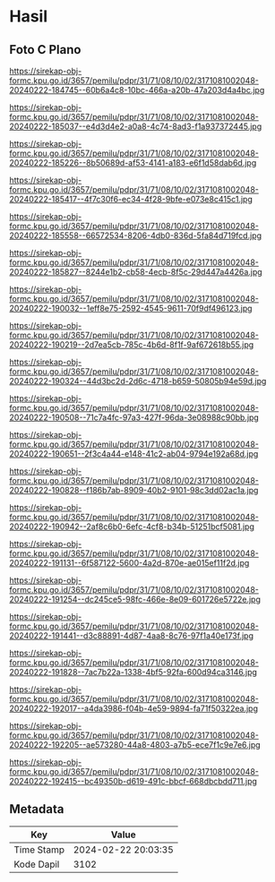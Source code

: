 # Hasil

## Foto C Plano

https://sirekap-obj-formc.kpu.go.id/3657/pemilu/pdpr/31/71/08/10/02/3171081002048-20240222-184745--60b6a4c8-10bc-466a-a20b-47a203d4a4bc.jpg

https://sirekap-obj-formc.kpu.go.id/3657/pemilu/pdpr/31/71/08/10/02/3171081002048-20240222-185037--e4d3d4e2-a0a8-4c74-8ad3-f1a937372445.jpg

https://sirekap-obj-formc.kpu.go.id/3657/pemilu/pdpr/31/71/08/10/02/3171081002048-20240222-185226--8b50689d-af53-4141-a183-e6f1d58dab6d.jpg

https://sirekap-obj-formc.kpu.go.id/3657/pemilu/pdpr/31/71/08/10/02/3171081002048-20240222-185417--4f7c30f6-ec34-4f28-9bfe-e073e8c415c1.jpg

https://sirekap-obj-formc.kpu.go.id/3657/pemilu/pdpr/31/71/08/10/02/3171081002048-20240222-185558--66572534-8206-4db0-836d-5fa84d719fcd.jpg

https://sirekap-obj-formc.kpu.go.id/3657/pemilu/pdpr/31/71/08/10/02/3171081002048-20240222-185827--8244e1b2-cb58-4ecb-8f5c-29d447a4426a.jpg

https://sirekap-obj-formc.kpu.go.id/3657/pemilu/pdpr/31/71/08/10/02/3171081002048-20240222-190032--1eff8e75-2592-4545-9611-70f9df496123.jpg

https://sirekap-obj-formc.kpu.go.id/3657/pemilu/pdpr/31/71/08/10/02/3171081002048-20240222-190219--2d7ea5cb-785c-4b6d-8f1f-9af672618b55.jpg

https://sirekap-obj-formc.kpu.go.id/3657/pemilu/pdpr/31/71/08/10/02/3171081002048-20240222-190324--44d3bc2d-2d6c-4718-b659-50805b94e59d.jpg

https://sirekap-obj-formc.kpu.go.id/3657/pemilu/pdpr/31/71/08/10/02/3171081002048-20240222-190508--71c7a4fc-97a3-427f-96da-3e08988c90bb.jpg

https://sirekap-obj-formc.kpu.go.id/3657/pemilu/pdpr/31/71/08/10/02/3171081002048-20240222-190651--2f3c4a44-e148-41c2-ab04-9794e192a68d.jpg

https://sirekap-obj-formc.kpu.go.id/3657/pemilu/pdpr/31/71/08/10/02/3171081002048-20240222-190828--f186b7ab-8909-40b2-9101-98c3dd02ac1a.jpg

https://sirekap-obj-formc.kpu.go.id/3657/pemilu/pdpr/31/71/08/10/02/3171081002048-20240222-190942--2af8c6b0-6efc-4cf8-b34b-51251bcf5081.jpg

https://sirekap-obj-formc.kpu.go.id/3657/pemilu/pdpr/31/71/08/10/02/3171081002048-20240222-191131--6f587122-5600-4a2d-870e-ae015ef11f2d.jpg

https://sirekap-obj-formc.kpu.go.id/3657/pemilu/pdpr/31/71/08/10/02/3171081002048-20240222-191254--dc245ce5-98fc-466e-8e09-601726e5722e.jpg

https://sirekap-obj-formc.kpu.go.id/3657/pemilu/pdpr/31/71/08/10/02/3171081002048-20240222-191441--d3c88891-4d87-4aa8-8c76-97f1a40e173f.jpg

https://sirekap-obj-formc.kpu.go.id/3657/pemilu/pdpr/31/71/08/10/02/3171081002048-20240222-191828--7ac7b22a-1338-4bf5-92fa-600d94ca3146.jpg

https://sirekap-obj-formc.kpu.go.id/3657/pemilu/pdpr/31/71/08/10/02/3171081002048-20240222-192017--a4da3986-f04b-4e59-9894-fa71f50322ea.jpg

https://sirekap-obj-formc.kpu.go.id/3657/pemilu/pdpr/31/71/08/10/02/3171081002048-20240222-192205--ae573280-44a8-4803-a7b5-ece7f1c9e7e6.jpg

https://sirekap-obj-formc.kpu.go.id/3657/pemilu/pdpr/31/71/08/10/02/3171081002048-20240222-192415--bc49350b-d619-491c-bbcf-668dbcbdd711.jpg


## Metadata

| Key        | Value               |
| ---------- | ------------------- |
| Time Stamp | 2024-02-22 20:03:35 |
| Kode Dapil | 3102                |



